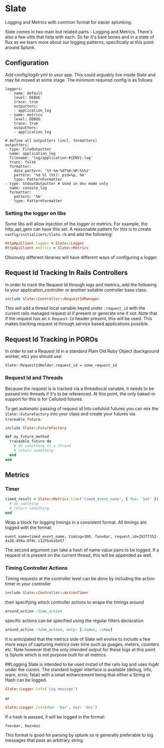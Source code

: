# Slate

Logging and Metrics with common format for easier splunking.

Slate comes in two main but related parts - Logging and Metrics. There's also a few utils that help with each. So far it's bare bones and in a state of flux as we learn more about our logging patterns, specifically at this point around Splunk.

## Configuration

Add config/log4r.yml to your app. This could arguably live inside Slate and may be moved at some stage. The minimum required config is as follows

```
loggers:
  - name: default
    level: DEBUG
    trace: true
    outputters:
    - application_log
  - name: metrics
    level: DEBUG
    trace: true
    outputters:
    - application_log

# define all outputters (incl. formatters)
outputters:
- type: FileOutputter
  name: application_log
  filename: 'log/application-#{ENV}.log'
  trunc: false
  formatter:
    date_pattern: '%Y-%m-%dT%H:%M:%S%z'
    pattern: '%d %l (%t): pid=%p, %m'
    type: PatternFormatter
- type: StdoutOutputter # Used in dev mode only
  name: console_log
  formatter:
    pattern: '%m'
    type: PatternFormatter
```

### Setting the logger on libs
Some libs will allow injection of the logger or metrics. For example, the http_api_gem can have this set. A reasonable pattern for this is to create `config/initializers/slate.rb` and add the following:

```ruby
HttpApiClient.logger = Slate::Logger
HttpApiClient.metrics = Slate::Metrics
```

Obviously different libraries will have different ways of configuring a logger.

## Request Id Tracking In Rails Controllers
In order to track the Request Id through logs and metrics, add the following to your application_controller or another suitable controller base class.

```ruby
include Slate::Controller::RequestIdManager
```

This will add a thread local variable keyed under `:request_id` with the current rails managed request id if present or generate one if not. Note that if the request has an `X-Request-Id` header present, this will be used. This makes tracking request id through service based applications possible.

## Request Id Tracking in POROs
In order to set a Request Id in a standard Plain Old Ruby Object (background worker, etc) you should use:

```
Slate::RequestIdHolder.request_id = some_request_id
```

### Request Id and Threads
Because the request is is tracked via a threadlocal variable, it needs to be passed into threads if it's to be referenced. At this point, the only baked-in support for this is for Celluloid futures.

To get automatic passing of request id into celluloid futures you can mix the `Slate::FutureFactory` into your class and create your futures via `traceable_future`.

```ruby
include Slate::FutureFactory

def my_future_method
  traceable_future do
    # do something in a thread
    # return something
  end
end
```

## Metrics

### Timer

```ruby
timed_result = Slate::Metrics.time('timed_event_name', { foo: 'bar' }) do
  # do somthing
  # return something
end
```

Wrap a block for logging timings in a consistent format. All timings are logged with the format:

```
event_name=timed_event_name, timing=100, foo=bar, request_id=292f7352-4a38-494a-8f9c-c12fba5a5e57
```

The second argument can take a hash of name value pairs to be logged. If a request id is present on the current thread, this will be appended as well.

### Timing Controller Actions

Timing requests at the controller level can be done by including the action timer in your controller

```ruby
include Slate::Controller::ActionTimer
```
then specifying which controller actions to wrape the timings around

```ruby
around_action :time_action
```

specific actions can be specified using the regular filters declaration

```ruby
around_action :time_action, only: [:index, :show]
```

It is anticipated that the metrics side of Slate will evolve to include a few more ways of capturing metrics over time  such as guages, meters, counters etc.  Note however that the only intended output for these logs at this point is Splunk which is not purpose built for all metrics.

##Logging
Slate is intended to be used instad of the rails log and uses log4r under the covers. The standard logger interface is available (debug, info, warn, error, fatal) with a small enhancement being that either a String or Hash can be logged.

```ruby
Slate::Logger.info('Log message')
```

or

```ruby
Slate::Logger.info(foo: 'bar', baz: 'boz')
```


If a hash is passed, it will be logged in the format:

```foo=bar, baz=boz```

This format is good for parsing by splunk so is generally preferable to log messages that pass an arbitrary string.
